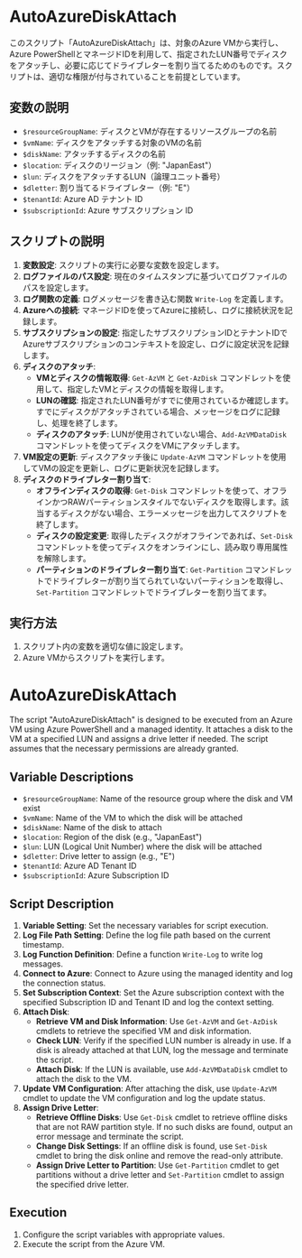 # AutoAzureDiskAttach

このスクリプト「AutoAzureDiskAttach」は、対象のAzure VMから実行し、Azure PowerShellとマネージドIDを利用して、指定されたLUN番号でディスクをアタッチし、必要に応じてドライブレターを割り当てるためのものです。スクリプトは、適切な権限が付与されていることを前提としています。

## 変数の説明

- `$resourceGroupName`: ディスクとVMが存在するリソースグループの名前
- `$vmName`: ディスクをアタッチする対象のVMの名前
- `$diskName`: アタッチするディスクの名前
- `$location`: ディスクのリージョン（例: "JapanEast"）
- `$lun`: ディスクをアタッチするLUN（論理ユニット番号）
- `$dletter`: 割り当てるドライブレター（例: "E"）
- `$tenantId`: Azure AD テナント ID
- `$subscriptionId`: Azure サブスクリプション ID

## スクリプトの説明

1. **変数設定**: スクリプトの実行に必要な変数を設定します。
2. **ログファイルのパス設定**: 現在のタイムスタンプに基づいてログファイルのパスを設定します。
3. **ログ関数の定義**: ログメッセージを書き込む関数 `Write-Log` を定義します。
4. **Azureへの接続**: マネージドIDを使ってAzureに接続し、ログに接続状況を記録します。
5. **サブスクリプションの設定**: 指定したサブスクリプションIDとテナントIDでAzureサブスクリプションのコンテキストを設定し、ログに設定状況を記録します。
6. **ディスクのアタッチ**: 
   - **VMとディスクの情報取得**: `Get-AzVM` と `Get-AzDisk` コマンドレットを使用して、指定したVMとディスクの情報を取得します。
   - **LUNの確認**: 指定されたLUN番号がすでに使用されているか確認します。すでにディスクがアタッチされている場合、メッセージをログに記録し、処理を終了します。
   - **ディスクのアタッチ**: LUNが使用されていない場合、`Add-AzVMDataDisk` コマンドレットを使ってディスクをVMにアタッチします。
7. **VM設定の更新**: ディスクアタッチ後に `Update-AzVM` コマンドレットを使用してVMの設定を更新し、ログに更新状況を記録します。
8. **ディスクのドライブレター割り当て**:
   - **オフラインディスクの取得**: `Get-Disk` コマンドレットを使って、オフラインかつRAWパーティションスタイルでないディスクを取得します。該当するディスクがない場合、エラーメッセージを出力してスクリプトを終了します。
   - **ディスクの設定変更**: 取得したディスクがオフラインであれば、`Set-Disk` コマンドレットを使ってディスクをオンラインにし、読み取り専用属性を解除します。
   - **パーティションのドライブレター割り当て**: `Get-Partition` コマンドレットでドライブレターが割り当てられていないパーティションを取得し、`Set-Partition` コマンドレットでドライブレターを割り当てます。
   
## 実行方法

1. スクリプト内の変数を適切な値に設定します。
2. Azure VMからスクリプトを実行します。


# AutoAzureDiskAttach

The script "AutoAzureDiskAttach" is designed to be executed from an Azure VM using Azure PowerShell and a managed identity. It attaches a disk to the VM at a specified LUN and assigns a drive letter if needed. The script assumes that the necessary permissions are already granted.

## Variable Descriptions

- `$resourceGroupName`: Name of the resource group where the disk and VM exist
- `$vmName`: Name of the VM to which the disk will be attached
- `$diskName`: Name of the disk to attach
- `$location`: Region of the disk (e.g., "JapanEast")
- `$lun`: LUN (Logical Unit Number) where the disk will be attached
- `$dletter`: Drive letter to assign (e.g., "E")
- `$tenantId`: Azure AD Tenant ID
- `$subscriptionId`: Azure Subscription ID

## Script Description

1. **Variable Setting**: Set the necessary variables for script execution.
2. **Log File Path Setting**: Define the log file path based on the current timestamp.
3. **Log Function Definition**: Define a function `Write-Log` to write log messages.
4. **Connect to Azure**: Connect to Azure using the managed identity and log the connection status.
5. **Set Subscription Context**: Set the Azure subscription context with the specified Subscription ID and Tenant ID and log the context setting.
6. **Attach Disk**: 
   - **Retrieve VM and Disk Information**: Use `Get-AzVM` and `Get-AzDisk` cmdlets to retrieve the specified VM and disk information.
   - **Check LUN**: Verify if the specified LUN number is already in use. If a disk is already attached at that LUN, log the message and terminate the script.
   - **Attach Disk**: If the LUN is available, use `Add-AzVMDataDisk` cmdlet to attach the disk to the VM.
7. **Update VM Configuration**: After attaching the disk, use `Update-AzVM` cmdlet to update the VM configuration and log the update status.
8. **Assign Drive Letter**:
   - **Retrieve Offline Disks**: Use `Get-Disk` cmdlet to retrieve offline disks that are not RAW partition style. If no such disks are found, output an error message and terminate the script.
   - **Change Disk Settings**: If an offline disk is found, use `Set-Disk` cmdlet to bring the disk online and remove the read-only attribute.
   - **Assign Drive Letter to Partition**: Use `Get-Partition` cmdlet to get partitions without a drive letter and `Set-Partition` cmdlet to assign the specified drive letter.
   
## Execution

1. Configure the script variables with appropriate values.
2. Execute the script from the Azure VM.
